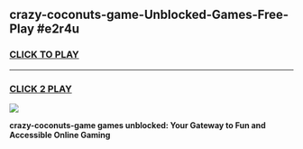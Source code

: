 
## crazy-coconuts-game-Unblocked-Games-Free-Play #e2r4u
<h3>
<a href="https://us.freeplayer.one?title=crazy-coconuts-game&ref=9M">CLICK TO PLAY</a></h3>
<hr>

<h3>
<a href="https://us.freeplayer.one?title=crazy-coconuts-game&ref=9M">CLICK 2 PLAY</a>
  
</h3>

<a href="https://us.freeplayer.one?title=crazy-coconuts-game&ref=9M"><img src="https://clearcache.store/games.png"></a>


**crazy-coconuts-game games unblocked: Your Gateway to Fun and Accessible Online Gaming**
